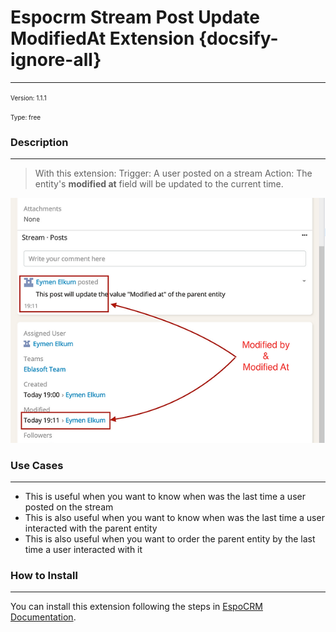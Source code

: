 # Espocrm Stream Post Update ModifiedAt Extension {docsify-ignore-all}

---

<font size="1"> Version: 1.1.1 </font>

<font size="1"> Type: free </font>


### Description

---

> With this extension:
> Trigger: A user posted on a stream
> Action: The entity's **modified at** field will be updated to the current time.

![Stream Modified At](../../images/extensions/ebla-stream-modified-at/ebla-stream-modified-at-1.jpg)

### Use Cases

---

- This is useful when you want to know when was the last time a user posted on the stream
- This is also useful when you want to know when was the last time a user interacted with the parent entity
- This is also useful when you want to order the parent entity by the last time a user interacted with it

### How to Install
---
You can install this extension following the steps in [EspoCRM Documentation](https://docs.espocrm.com/administration/extensions/).